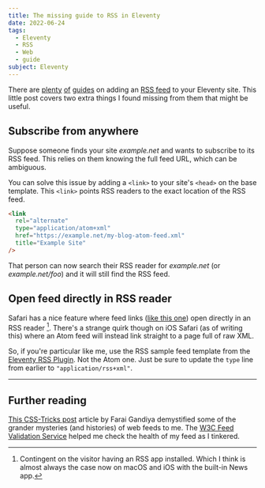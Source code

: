 ```yaml
---
title: The missing guide to RSS in Eleventy
date: 2022-06-24
tags:
  - Eleventy
  - RSS
  - Web
  - guide
subject: Eleventy
---
```


There are [plenty](https://bnijenhuis.nl/notes/2021-04-07-creating-a-feed-in-eleventy/) [of](https://learneleventyfromscratch.com/lesson/17.html) [guides](https://obsolete29.com/posts/2020/12/31/rss-a-love-letter-and-walkthrough-for-my-eleventy-site/) on adding an [RSS feed](https://www.11ty.dev/docs/plugins/rss/) to your Eleventy site.
This little post covers two extra things I found missing from them that might be useful.

## Subscribe from anywhere

Suppose someone finds your site _example.net_ and wants to subscribe to its RSS feed.
This relies on them knowing the full feed URL, which can be ambiguous.

You can solve this issue by adding a `<link>` to your site's `<head>` on the base template.
This `<link>` points RSS readers to the exact location of the RSS feed.

```html
<link
  rel="alternate"
  type="application/atom+xml"
  href="https://example.net/my-blog-atom-feed.xml"
  title="Example Site"
/>
```

That person can now search their RSS reader for _example.net_ (or _example.net/foo_) and it will still find the RSS feed.

## Open feed directly in RSS reader

Safari has a nice feature where feed links ([like this one](/feed.xml)) open directly in an RSS reader [^1].
There's a strange quirk though on iOS Safari (as of writing this) where an Atom feed will instead link straight to a page full of raw XML.

So, if you're particular like me, use the RSS sample feed template from the [Eleventy RSS Plugin](https://www.11ty.dev/docs/plugins/rss/#sample-feed-templates). Not the Atom one. Just be sure to update the `type` line from earlier to `"application/rss+xml"`.

---

## Further reading

[This CSS-Tricks post](https://css-tricks.com/working-with-web-feeds-its-more-than-rss/) article by Farai Gandiya demystified some of the grander mysteries (and histories) of web feeds to me.
The [W3C Feed Validation Service](https://validator.w3.org/feed/) helped me check the health of my feed as I tinkered.

[^1]: Contingent on the visitor having an RSS app installed. Which I think is almost always the case now on macOS and iOS with the built-in News app.

